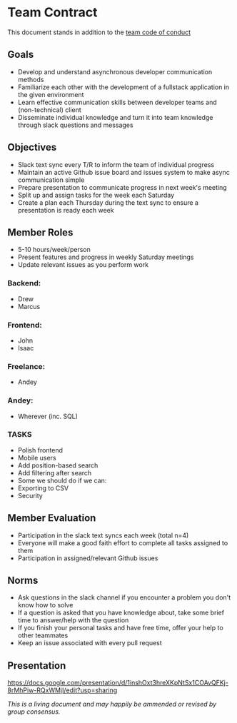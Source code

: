 # Team Contract

This document stands in addition to the [team code of conduct](https://www.dropbox.com/s/idm0y1f0qysjcrr/CM6223%20-%201%20-%20Daily%20Diary%20-%20CUESIP%20Code%20Of%20Conduct.pdf?dl=0)

## Goals

- Develop and understand asynchronous developer communication methods
- Familiarize each other with the development of a fullstack application in the given environment
- Learn effective communication skills between developer teams and (non-technical) client
- Disseminate individual knowledge and turn it into team knowledge through slack questions and messages

## Objectives

- Slack text sync every T/R to inform the team of individual progress
- Maintain an active Github issue board and issues system to make async communication simple
- Prepare presentation to communicate progress in next week's meeting
- Split up and assign tasks for the week each Saturday
- Create a plan each Thursday during the text sync to ensure a presentation is ready each week

## Member Roles

- 5-10 hours/week/person
- Present features and progress in weekly Saturday meetings
- Update relevant issues as you perform work

### Backend:
- Drew
- Marcus

### Frontend:
- John
- Isaac

### Freelance:
- Andey

### Andey:
- Wherever (inc. SQL)

### TASKS 
- Polish frontend
- Mobile users
- Add position-based search
- Add filtering after search
- Some we should do if we can:
- Exporting to CSV
- Security

## Member Evaluation

- Participation in the slack text syncs each week (total n=4)
- Everyone will make a good faith effort to complete all tasks assigned to them
- Participation in assigned/relevant Github issues

## Norms

- Ask questions in the slack channel if you encounter a problem you don't know how to solve
- If a question is asked that you have knowledge about, take some brief time to answer/help with the question
- If you finish your personal tasks and have free time, offer your help to other teammates
- Keep an issue associated with every pull request

## Presentation
https://docs.google.com/presentation/d/1inshOxt3hreXKpNtSx1COAvQFKj-8rMhPiw-RQxWMjI/edit?usp=sharing

*This is a living document and may happily be ammended or revised by group consensus.*
